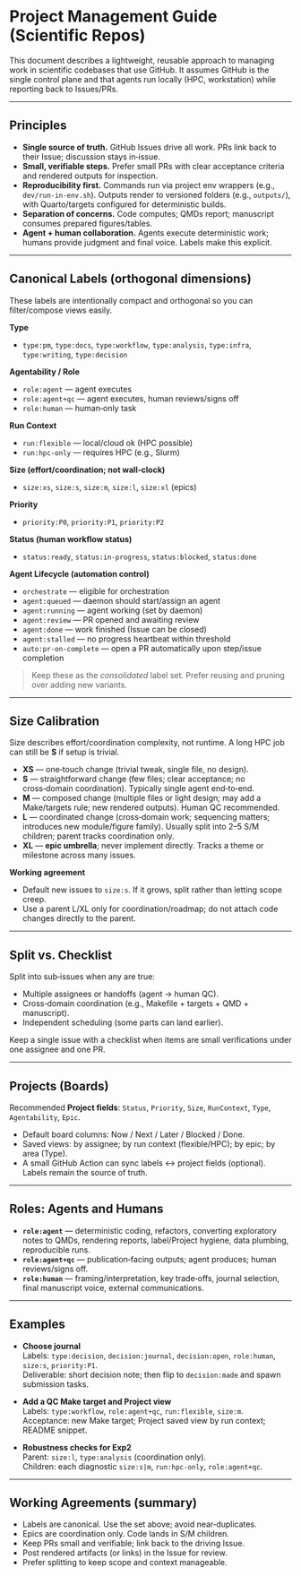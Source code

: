 # Project Management Guide (Scientific Repos)

This document describes a lightweight, reusable approach to managing work in scientific codebases that use GitHub. It assumes GitHub is the single control plane and that agents run locally (HPC, workstation) while reporting back to Issues/PRs.

---

## Principles

- **Single source of truth.** GitHub Issues drive all work. PRs link back to their Issue; discussion stays in‑issue.
- **Small, verifiable steps.** Prefer small PRs with clear acceptance criteria and rendered outputs for inspection.
- **Reproducibility first.** Commands run via project env wrappers (e.g., `dev/run-in-env.sh`). Outputs render to versioned folders (e.g., `outputs/`), with Quarto/targets configured for deterministic builds.
- **Separation of concerns.** Code computes; QMDs report; manuscript consumes prepared figures/tables.
- **Agent + human collaboration.** Agents execute deterministic work; humans provide judgment and final voice. Labels make this explicit.

---

## Canonical Labels (orthogonal dimensions)

These labels are intentionally compact and orthogonal so you can filter/compose views easily.

**Type**
- `type:pm`, `type:docs`, `type:workflow`, `type:analysis`, `type:infra`, `type:writing`, `type:decision`

**Agentability / Role**
- `role:agent` — agent executes
- `role:agent+qc` — agent executes, human reviews/signs off
- `role:human` — human‑only task

**Run Context**
- `run:flexible` — local/cloud ok (HPC possible)
- `run:hpc-only` — requires HPC (e.g., Slurm)

**Size (effort/coordination; not wall‑clock)**
- `size:xs`, `size:s`, `size:m`, `size:l`, `size:xl` (epics)

**Priority**
- `priority:P0`, `priority:P1`, `priority:P2`

**Status (human workflow status)**
- `status:ready`, `status:in-progress`, `status:blocked`, `status:done`

**Agent Lifecycle (automation control)**
- `orchestrate` — eligible for orchestration
- `agent:queued` — daemon should start/assign an agent
- `agent:running` — agent working (set by daemon)
- `agent:review` — PR opened and awaiting review
- `agent:done` — work finished (Issue can be closed)
- `agent:stalled` — no progress heartbeat within threshold
- `auto:pr-on-complete` — open a PR automatically upon step/issue completion

> Keep these as the *consolidated* label set. Prefer reusing and pruning over adding new variants.

---

## Size Calibration

Size describes effort/coordination complexity, not runtime. A long HPC job can still be **S** if setup is trivial.

- **XS** — one‑touch change (trivial tweak, single file, no design).
- **S** — straightforward change (few files; clear acceptance; no cross‑domain coordination). Typically single agent end‑to‑end.
- **M** — composed change (multiple files or light design; may add a Make/targets rule; new rendered outputs). Human QC recommended.
- **L** — coordinated change (cross‑domain work; sequencing matters; introduces new module/figure family). Usually split into 2–5 S/M children; parent tracks coordination only.
- **XL** — **epic umbrella**; never implement directly. Tracks a theme or milestone across many issues.

**Working agreement**
- Default new issues to `size:s`. If it grows, split rather than letting scope creep.
- Use a parent L/XL only for coordination/roadmap; do not attach code changes directly to the parent.

---

## Split vs. Checklist

Split into sub‑issues when any are true:
- Multiple assignees or handoffs (agent → human QC).
- Cross‑domain coordination (e.g., Makefile + targets + QMD + manuscript).
- Independent scheduling (some parts can land earlier).

Keep a single issue with a checklist when items are small verifications under one assignee and one PR.

---

## Projects (Boards)

Recommended **Project fields**: `Status`, `Priority`, `Size`, `RunContext`, `Type`, `Agentability`, `Epic`.

- Default board columns: Now / Next / Later / Blocked / Done.
- Saved views: by assignee; by run context (flexible/HPC); by epic; by area (Type).
- A small GitHub Action can sync labels ↔ project fields (optional). Labels remain the source of truth.

---

## Roles: Agents and Humans

- **`role:agent`** — deterministic coding, refactors, converting exploratory notes to QMDs, rendering reports, label/Project hygiene, data plumbing, reproducible runs.
- **`role:agent+qc`** — publication‑facing outputs; agent produces; human reviews/signs off.
- **`role:human`** — framing/interpretation, key trade‑offs, journal selection, final manuscript voice, external communications.

---

## Examples

- **Choose journal**  
  Labels: `type:decision`, `decision:journal`, `decision:open`, `role:human`, `size:s`, `priority:P1`.  
  Deliverable: short decision note; then flip to `decision:made` and spawn submission tasks.

- **Add a QC Make target and Project view**  
  Labels: `type:workflow`, `role:agent+qc`, `run:flexible`, `size:m`.  
  Acceptance: new Make target; Project saved view by run context; README snippet.

- **Robustness checks for Exp2**  
  Parent: `size:l`, `type:analysis` (coordination only).  
  Children: each diagnostic `size:s|m`, `run:hpc-only`, `role:agent+qc`.

---

## Working Agreements (summary)

- Labels are canonical. Use the set above; avoid near‑duplicates.
- Epics are coordination only. Code lands in S/M children.
- Keep PRs small and verifiable; link back to the driving Issue.
- Post rendered artifacts (or links) in the Issue for review.
- Prefer splitting to keep scope and context manageable.

